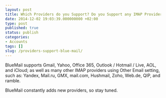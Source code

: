 ```yaml
---
layout: post
title: Which Providers do you Support? Do you Support any IMAP Provider?
date: 2014-12-02 19:03:39.000000000 +02:00
type: post
published: true
status: publish
categories:
- Accounts
tags: []
slug: /providers-support-blue-mail/
---
```

BlueMail supports Gmail, Yahoo, Office 365, Outlook / Hotmail / Live, AOL, and iCloud; as well as many other IMAP providers using Other Email setting, such as: Yandex, Mail.ru, GMX, mail.com, Hushmail, Zoho, Web.de, QIP, and ramble.

BlueMail constantly adds new providers, so stay tuned.
